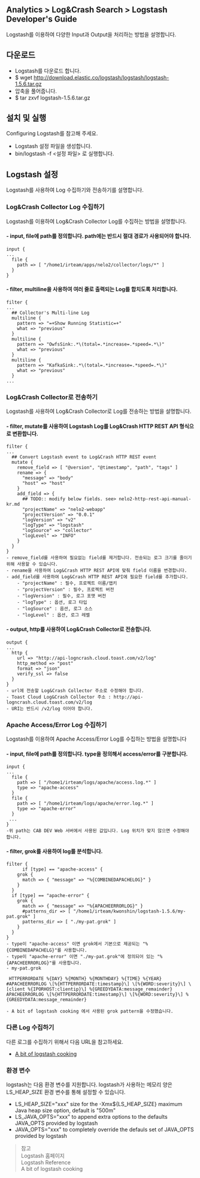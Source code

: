 ## Analytics > Log&Crash Search > Logstash Developer's Guide

Logstash를 이용하여 다양한 Input과 Output을 처리하는 방법을 설명합니다.

## 다운로드

- Logstash를 다운로드 합니다.
- $ wget http://download.elastic.co/logstash/logstash/logstash-1.5.6.tar.gz
- 압축을 풀어줍니다.
- $ tar zxvf logstash-1.5.6.tar.gz

## 설치 및 실행

Configuring Logstash를 참고해 주세요.

- Logstash 설정 파일을 생성합니다.
- bin/logstash -f <설정 파일> 로 실행합니다.

## Logstash 설정

Logstash를 사용하여 Log 수집하기와 전송하기를 설명합니다.

### Log&Crash Collector Log 수집하기

Logstash를 이용하여 Log&Crash Collector Log를 수집하는 방법을 설명합니다.

#### - input, file에 path를 정의합니다. path에는 반드시 절대 경로가 사용되어야 합니다.

```
input {
...
  file {
	path => [ "/home1/irteam/apps/nelo2/collector/logs/*" ]
  }
}
```

#### - filter, multiline을 사용하여 여러 줄로 출력되는 Log를 합치도록 처리합니다.

```
filter {
...
  ## Collector's Multi-line Log
  multiline {
	pattern => "=+Show Running Statistic=+"
	what => "previous"
  }
  multiline {
	pattern => "OwfsSink:.*\(total=.*increase=.*speed=.*\)"
	what => "previous"
  }
  multiline {
	pattern => "KafkaSink:.*\(total=.*increase=.*speed=.*\)"
	what => "previous"
  }
...
```

### Log&Crash Collector로 전송하기

Logstash를 사용하여 Log&Crash Collector로 Log를 전송하는 방법을 설명합니다.

#### - filter, mutate를 사용하여 Logstash Log를 Log&Crash HTTP REST API 형식으로 변환합니다.

```
filter {
...
  ## Convert Logstash event to Log&Crash HTTP REST event
  mutate {
	remove_field => [ "@version", "@timestamp", "path", "tags" ]
	rename => {
	  "message" => "body"
	  "host" => "host"
	}
	add_field => {
	  ## TODO:: modify below fields. see> nelo2-http-rest-api-manual-kr.md
	  "projectName" => "nelo2-webapp"
	  "projectVersion" => "0.0.1"
	  "logVersion" => "v2"
	  "logType" => "logstash"
	  "logSource" => "collector"
	  "logLevel" => "INFO"
	}
  }
}
- remove_field를 사용하여 필요없는 field를 제거합니다. 전송되는 로그 크기를 줄이기 위해 사용할 수 있습니다.
- rename을 사용하여 Log&Crash HTTP REST API에 맞춰 field 이름을 변경합니다.
- add_field를 사용하여 Log&Crash HTTP REST API에 필요한 field를 추가합니다.
    - "projectName" : 필수, 프로젝트 이름/앱키
    - "projectVersion" : 필수, 프로젝트 버전
    - "logVersion" : 필수, 로그 포맷 버전
    - "logType" : 옵션, 로그 타입
    - "logSource" : 옵션, 로그 소스
    - "logLevel" : 옵션, 로그 레벨
```

#### - output, http를 사용하여 Log&Crash Collector로 전송합니다.

```
output {
...
  http {
	url => "http://api-logncrash.cloud.toast.com/v2/log"
	http_method => "post"
	format => "json"
	verify_ssl => false
  }
}
- url에 전송할 Log&Crash Collector 주소로 수정해야 합니다.
- Toast Cloud Log&Crash Collector 주소 : http://api-logncrash.cloud.toast.com/v2/log
- URI는 반드시 /v2/log 이어야 합니다.
```

### Apache Access/Error Log 수집하기

Logstash를 이용하여 Apache Access/Error Log를 수집하는 방법을 설명합니다

#### - input, file에 path를 정의합니다. type을 정의해서 access/error를 구분합니다.

```
input {
...
  file {
	path => [ "/home1/irteam/logs/apache/access.log.*" ]
	type => "apache-access"
  }
  file {
	path => [ "/home1/irteam/logs/apache/error.log.*" ]
	type => "apache-error"
  }
 ...
}
-위 path는 CAB DEV Web 서버에서 사용된 값입니다. Log 위치가 맞지 않으면 수정해야 합니다.
```

#### - filter, grok를 사용하여 log를 분석합니다.

```
filter {
	  if [type] == "apache-access" {
	grok {
	  match => { "message" => "%{COMBINEDAPACHELOG}" }
	}
  }
  if [type] == "apache-error" {
	grok {
	  match => { "message" => "%{APACHEERRORLOG}" }
	  #patterns_dir => [ "/home1/irteam/kwonshin/logstash-1.5.6/my-pat.grok" ]
	  patterns_dir => [ "./my-pat.grok" ]
	}
  }
}
- type이 "apache-access" 이면 grok에서 기본으로 제공되는 "%{COMBINEDAPACHELG}"를 사용합니다.
- type이 "apache-error" 이면 "./my-pat.grok"에 정의되어 있는 "%{APACHEERRORLOG}"를 사용합니다.
- my-pat.grok
```

```
 HTTPERRORDATE %{DAY} %{MONTH} %{MONTHDAY} %{TIME} %{YEAR}
#APACHEERRORLOG \[%{HTTPERRORDATE:timestamp}\] \[%{WORD:severity}\] \[client %{IPORHOST:clientip}\] %{GREEDYDATA:message_remainder}
APACHEERRORLOG \[%{HTTPERRORDATE:timestamp}\] \[%{WORD:severity}\] %{GREEDYDATA:message_remainder}

- A bit of logstash cooking 에서 사용된 grok pattern을 수정했습니다.
```

### 다른 Log 수집하기

다른 로그를 수집하기 위해서 다음 URL을 참고하세요.

- [A bit of logstash cooking](https://home.regit.org/2014/01/a-bit-of-logstash-cooking/)

### 환경 변수
logstash는 다음 환경 변수를 지원합니다. logstash가 사용하는 메모리 양은 LS_HEAP_SIZE 환경 변수를 통해 설정할 수 있습니다.

 - LS_HEAP_SIZE="xxx" size for the -Xmx${LS_HEAP_SIZE} maximum Java heap size option, default is "500m"
 - LS_JAVA_OPTS="xxx" to append extra options to the defaults JAVA_OPTS provided by logstash
 - JAVA_OPTS="xxx" to completely override the defauls set of JAVA_OPTS provided by logstash

> 참고  
> Logstash 홈페이지  
> Logstash Reference  
> A bit of logstash cooking  
